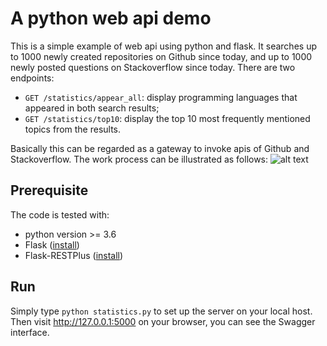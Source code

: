 # A python web api demo

This is a simple example of web api using python and flask. It searches up to 1000 newly created repositories on Github since today, and up to 1000 newly posted questions on Stackoverflow since today.
There are two endpoints:
* `GET /statistics/appear_all`: display programming languages that appeared in both search results;
* `GET /statistics/top10`: display the top 10 most frequently mentioned topics from the results.

Basically this can be regarded as a gateway to invoke apis of Github and Stackoverflow.
The work process can be illustrated as follows:
![alt text](https://github.com/Wenbox/webapi_demo/blob/master/sketch.png, "sketch of this demo")

## Prerequisite
The code is tested with:
* python version >= 3.6
* Flask ([install](https://flask.palletsprojects.com/en/1.0.x/installation/#installation))
* Flask-RESTPlus ([install](https://flask-restplus.readthedocs.io/en/stable/))

## Run
Simply type `python statistics.py` to set up the server on your local host.
Then visit http://127.0.0.1:5000 on your browser, you can see the Swagger interface.
